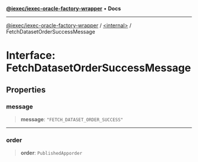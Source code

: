 [**@iexec/iexec-oracle-factory-wrapper**](../../README.md) • **Docs**

***

[@iexec/iexec-oracle-factory-wrapper](../../globals.md) / [\<internal\>](../README.md) / FetchDatasetOrderSuccessMessage

# Interface: FetchDatasetOrderSuccessMessage

## Properties

### message

> **message**: `"FETCH_DATASET_ORDER_SUCCESS"`

***

### order

> **order**: `PublishedApporder`
